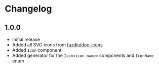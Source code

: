 # Changelog

## 1.0.0

* Initial release
* Added all SVG icons from [fazdiu/duo-icons](https://github.com/fazdiu/duo-icons)
* Added `Icon` component
* Added generator for the `Icon<icon name>` components and `IconName` enum
